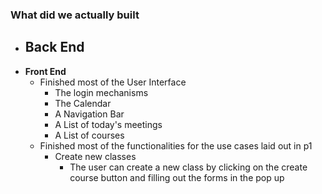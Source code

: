 ### What did we actually built
- **Back End**
  -
- **Front End**
  - Finished most of the User Interface
    - The login mechanisms
    - The Calendar
    - A Navigation Bar
    - A List of today's meetings
    - A List of courses
  - Finished most of the functionalities for the use cases laid out in p1
    - Create new classes
      - The user can create a new class by clicking on the create course button and filling out the forms in the pop up
